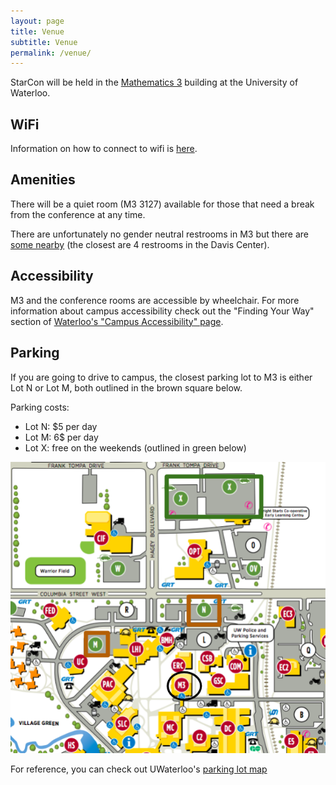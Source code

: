 ```yaml
---
layout: page
title: Venue
subtitle: Venue
permalink: /venue/
---
```


StarCon will be held in the [Mathematics 3](https://www.google.com/maps/place/Mathematics+3+(M3)/@43.473224,-80.5441028,15z/data=!4m5!3m4!1s0x0:0x2ee32a10cd3a1d73!8m2!3d43.473224!4d-80.5441028) building at the University of Waterloo.

## WiFi

Information on how to connect to wifi is [here](/wifi).

## Amenities

There will be a quiet room (M3 3127) available for those that need a break from the conference at any time.

There are unfortunately no gender neutral restrooms in M3 but there are [some nearby](https://uwaterloo.ca/equity/equity-initiatives/inclusive-washrooms/inclusive-washroom-list) (the closest are 4 restrooms in the Davis Center).

## Accessibility

M3 and the conference rooms are accessible by wheelchair. For more information about campus accessibility check out the "Finding Your Way" section of [Waterloo's "Campus Accessibility" page](https://uwaterloo.ca/human-resources/accessibility/campus-accessibility).

## Parking

If you are going to drive to campus, the closest parking lot to M3 is either Lot N or Lot M, both outlined in the brown square below.

Parking costs:

- Lot N: $5 per day
- Lot M: 6$ per day
- Lot X: free on the weekends (outlined in green below)

![](/assets/img/parking_lot.png)

For reference, you can check out UWaterloo's [parking lot map](https://uwaterloo.ca/map/pdf/map_colour.pdf)

